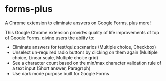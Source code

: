 # forms-plus
A Chrome extension to eliminate answers on Google Forms, plus more!

This Google Chrome extension provides quality of life improvements of top of Google Forms, giving users the ability to:
 - Eliminate answers for test/quiz scenarios (Multiple choice, Checkbox)
 - Unselect un-required radio buttons by clicking on them again (Multiple choice, Linear scale, Multiple choice grid)
 - See a character count based on the min/max character validation rule of a text input (Short answer, Paragraph)
 - Use dark mode purpose built for Google Forms
